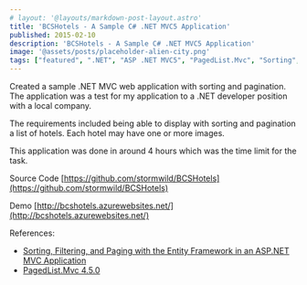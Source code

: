 ```yaml
---
# layout: '@layouts/markdown-post-layout.astro'
title: 'BCSHotels - A Sample C# .NET MVC5 Application'
published: 2015-02-10
description: 'BCSHotels - A Sample C# .NET MVC5 Application'
image: '@assets/posts/placeholder-alien-city.png'
tags: ["featured", ".NET", "ASP .NET MVC5", "PagedList.Mvc", "Sorting", "Pagination", "Hotels"]
---
```


Created a sample .NET MVC web application with sorting and pagination. The application was a test for my application to a .NET developer position with a local company.

The requirements included being able to display with sorting and pagination a list of hotels. Each hotel may have one or more images.

This application was done in around 4 hours which was the time limit for the task.

Source Code [https://github.com/stormwild/BCSHotels](https://github.com/stormwild/BCSHotels)

Demo [http://bcshotels.azurewebsites.net/](http://bcshotels.azurewebsites.net/)

References:

* [Sorting, Filtering, and Paging with the Entity Framework in an ASP.NET MVC Application](http://www.asp.net/mvc/overview/getting-started/getting-started-with-ef-using-mvc/sorting-filtering-and-paging-with-the-entity-framework-in-an-asp-net-mvc-application)
* [PagedList.Mvc 4.5.0](https://www.nuget.org/packages/PagedList.Mvc)
